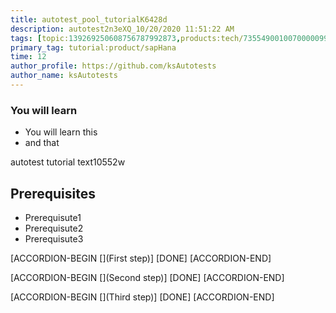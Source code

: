 ```yaml
---
title: autotest_pool_tutorialK6428d
description: autotest2n3eXQ_10/20/2020 11:51:22 AM
tags: [topic:139269250608756787992873,products:tech/73554900100700000996,tutorial:experience/advanced]
primary_tag: tutorial:product/sapHana
time: 12
author_profile: https://github.com/ksAutotests
author_name: ksAutotests
---
```

### You will learn
- You will learn this
- and that

autotest tutorial text10552w

## Prerequisites
- Prerequisute1
- Prerequisute2
- Prerequisute3

[ACCORDION-BEGIN [](First step)]
[DONE]
[ACCORDION-END]

[ACCORDION-BEGIN [](Second step)]
[DONE]
[ACCORDION-END]

[ACCORDION-BEGIN [](Third step)]
[DONE]
[ACCORDION-END]

